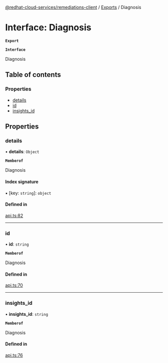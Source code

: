 [@redhat-cloud-services/remediations-client](../README.md) / [Exports](../modules.md) / Diagnosis

# Interface: Diagnosis

**`Export`**

**`Interface`**

Diagnosis

## Table of contents

### Properties

- [details](Diagnosis.md#details)
- [id](Diagnosis.md#id)
- [insights\_id](Diagnosis.md#insights_id)

## Properties

### details

• **details**: `Object`

**`Memberof`**

Diagnosis

#### Index signature

▪ [key: `string`]: `object`

#### Defined in

[api.ts:82](https://github.com/mkholjuraev/javascript-clients/blob/master/packages/remediations/api.ts#L82)

___

### id

• **id**: `string`

**`Memberof`**

Diagnosis

#### Defined in

[api.ts:70](https://github.com/mkholjuraev/javascript-clients/blob/master/packages/remediations/api.ts#L70)

___

### insights\_id

• **insights\_id**: `string`

**`Memberof`**

Diagnosis

#### Defined in

[api.ts:76](https://github.com/mkholjuraev/javascript-clients/blob/master/packages/remediations/api.ts#L76)
